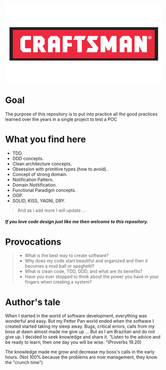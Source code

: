 <img src="/Crafstman.Documentations/Images/crafstman.png"  width="550" height="250">

# Goal

The purpose of this repository is to put into practice all the good practices learned over the years in a single project to test a POC

# What you find here
- TDD.
- DDD concepts. 
- Clean architecture concepts.
- Obsession with primitive types (how to avoid).
- Concept of strong domain.
- Notification Pattern.
- Domain Notitification.
- Functional Paradigm concepts.
- OOP.
- SOLID, KISS, YAGNI, DRY.

> And as I add more I will update ...

##### If you love code design just like me then welcome to this repository.


# Provocations

>  - What is the best way to create software?
>  - Why does my code start beautiful and organized and then it becomes a mud ball or spaghetti?
>  - What is clean code, TDD, DDD, and what are its benefits?
>  - Have you ever stopped to think about the power you have in your fingers when creating a system?

# Author's tale

When I started in the world of software development, everything was wonderful and easy.
But my Petter Pan world ended when the software I created started taking my sleep away.
Bugs, critical errors, calls from my boss at dawn almost made me give up ...
But as I am Brazilian and do not give up. I decided to seek knowledge and share it. “Listen to the advice and be ready to learn; then one day you will be wise. ”(Proverbs 19.20)

The knowledge made me grow and decrease my boss's calls in the early hours. (Not 100% because the problems are now management, they know the "crunch time")


